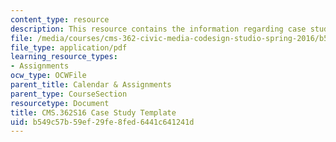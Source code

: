 ```yaml
---
content_type: resource
description: This resource contains the information regarding case study template.
file: /media/courses/cms-362-civic-media-codesign-studio-spring-2016/b549c57b59ef29fe8fed6441c641241d_MITCMS_362S16_CaseStudy.pdf
file_type: application/pdf
learning_resource_types:
- Assignments
ocw_type: OCWFile
parent_title: Calendar & Assignments
parent_type: CourseSection
resourcetype: Document
title: CMS.362S16 Case Study Template
uid: b549c57b-59ef-29fe-8fed-6441c641241d
---
```

